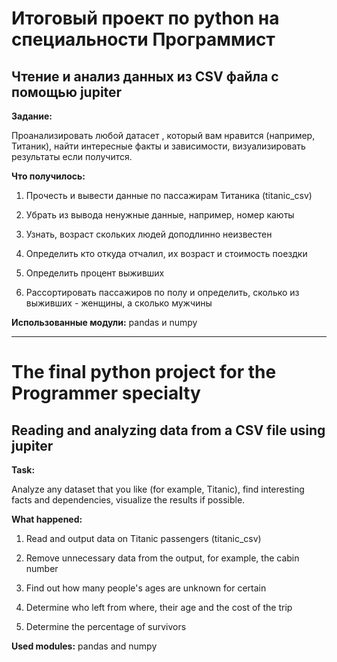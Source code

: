 # Итоговый проект по python на специальности Программист
## Чтение и анализ данных из CSV файла с помощью jupiter

**Задание:**

Проанализировать любой датасет , который вам нравится (например, Титаник), найти интересные факты и зависимости, визуализировать результаты если получится.

**Что получилось:**

1. Прочесть и вывести данные по пассажирам Титаника (titanic_csv)

2. Убрать из вывода ненужные данные, например, номер каюты

3. Узнать, возраст скольких людей доподлинно неизвестен 

4. Определить кто откуда отчалил, их возраст и стоимость поездки

5. Определить процент выживших

6. Рассортировать пассажиров по полу и определить, сколько из выживших - женщины, а сколько мужчины

**Использованные модули:** pandas и numpy

________________________________________________________________________________________________________
# The final python project for the Programmer specialty
## Reading and analyzing data from a CSV file using jupiter

**Task:**

Analyze any dataset that you like (for example, Titanic), find interesting facts and dependencies, visualize the results if possible.

**What happened:**

1. Read and output data on Titanic passengers (titanic_csv)

2. Remove unnecessary data from the output, for example, the cabin number

3. Find out how many people's ages are unknown for certain

4. Determine who left from where, their age and the cost of the trip

5. Determine the percentage of survivors

**Used modules:** pandas and numpy
